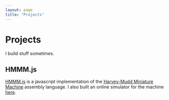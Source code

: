 ```yaml
---
layout: page
title: "Projects"
---
```


# Projects

I build stuff sometimes.

## HMMM.js

[HMMM.js](https://github.com/shickey/HMMM.js) is a javascript implementation of the [Harvey-Mudd Miniature Machine](http://www.cs.hmc.edu/~cs5grad/cs5/hmmm/documentation/documentation.html) assembly language. I also built an online simulator for the machine [here](http://shickey.github.io/HMMM.js/).